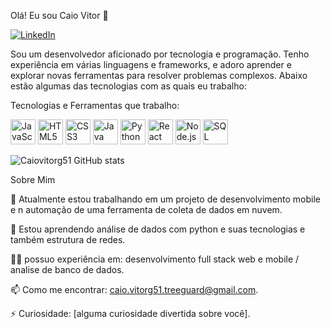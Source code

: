 Olá! Eu sou Caio Vitor 👋

[![LinkedIn](	https://img.shields.io/badge/LinkedIn-0077B5?style=for-the-badge&logo=linkedin&logoColor=white)](https://www.linkedin.com/in/caio-vitor-563611205?lipi=urn%3Ali%3Apage%3Ad_flagship3_profile_view_base_contact_details%3B5wbbyCMESGiGVDGZuUGomA%3D%3D)

Sou um desenvolvedor aficionado por tecnologia e programação. Tenho experiência em várias linguagens e frameworks, e adoro aprender e explorar novas ferramentas para resolver problemas complexos. Abaixo estão algumas das tecnologias com as quais eu trabalho:

Tecnologias e Ferramentas que trabalho:

<div> <img src="https://cdn.jsdelivr.net/gh/devicons/devicon/icons/javascript/javascript-original.svg" alt="JavaScript" width="40" height="40"/> <img src="https://cdn.jsdelivr.net/gh/devicons/devicon/icons/html5/html5-original.svg" alt="HTML5" width="40" height="40"/> <img src="https://cdn.jsdelivr.net/gh/devicons/devicon/icons/css3/css3-original.svg" alt="CSS3" width="40" height="40"/> <img src="https://cdn.jsdelivr.net/gh/devicons/devicon/icons/java/java-original.svg" alt="Java" width="40" height="40"/> <img src="https://cdn.jsdelivr.net/gh/devicons/devicon/icons/python/python-original.svg" alt="Python" width="40" height="40"/> <img src="https://cdn.jsdelivr.net/gh/devicons/devicon/icons/react/react-original.svg" alt="React" width="40" height="40"/> <img src="https://cdn.jsdelivr.net/gh/devicons/devicon/icons/nodejs/nodejs-original.svg" alt="Node.js" width="40" height="40"/> <img src="https://cdn.jsdelivr.net/gh/devicons/devicon/icons/mysql/mysql-original.svg" alt="SQL" width="40" height="40"/> </div>

![Caiovitorg51 GitHub stats](https://github-readme-stats.vercel.app/api?username=Caiovitorg51&show_icons=true&theme=radical)

Sobre Mim

🔭 Atualmente estou trabalhando em um projeto de desenvolvimento mobile e n automação de uma ferramenta de coleta de dados em nuvem.

🌱 Estou aprendendo análise de dados com python e suas tecnologias e também estrutura de redes.

👨‍💻 possuo experiência em: desenvolvimento full stack web e mobile / analise de banco de dados.

📫 Como me encontrar: caio.vitorg51.treeguard@gmail.com.

⚡ Curiosidade: [alguma curiosidade divertida sobre você].
